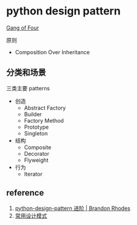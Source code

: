 # python design pattern

[Gang of Four](https://python-patterns.guide/gang-of-four/)

原则

- Composition Over Inheritance

## 分类和场景

三类主要 patterns

- 创造
  - Abstract Factory
  - Builder
  - Factory Method
  - Prototype
  - Singleton
- 结构
  - Composite
  - Decorator
  - Flyweight
- 行为
  - Iterator

## reference

1. [python-design-pattern 进阶 | Brandon Rhodes](https://python-patterns.guide/)
2. [常用设计模式](https://refactoringguru.cn/design-patterns)
